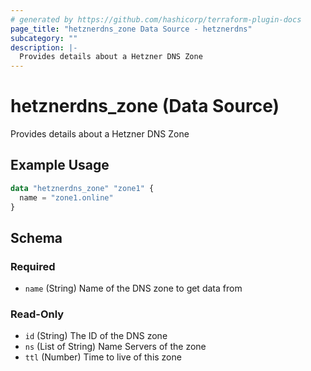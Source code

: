 ```yaml
---
# generated by https://github.com/hashicorp/terraform-plugin-docs
page_title: "hetznerdns_zone Data Source - hetznerdns"
subcategory: ""
description: |-
  Provides details about a Hetzner DNS Zone
---
```


# hetznerdns_zone (Data Source)

Provides details about a Hetzner DNS Zone

## Example Usage

```terraform
data "hetznerdns_zone" "zone1" {
  name = "zone1.online"
}
```

<!-- schema generated by tfplugindocs -->
## Schema

### Required

- `name` (String) Name of the DNS zone to get data from

### Read-Only

- `id` (String) The ID of the DNS zone
- `ns` (List of String) Name Servers of the zone
- `ttl` (Number) Time to live of this zone
